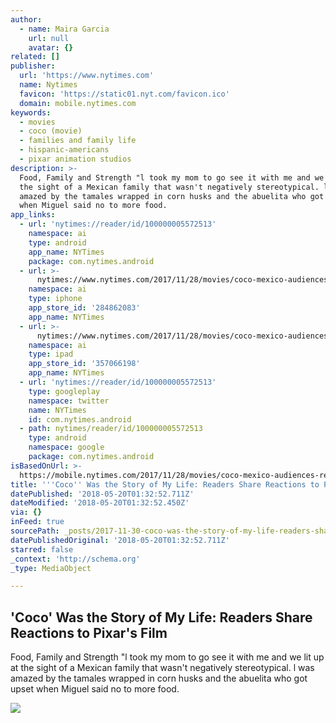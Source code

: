 ```yaml
---
author:
  - name: Maira Garcia
    url: null
    avatar: {}
related: []
publisher:
  url: 'https://www.nytimes.com'
  name: Nytimes
  favicon: 'https://static01.nyt.com/favicon.ico'
  domain: mobile.nytimes.com
keywords:
  - movies
  - coco (movie)
  - families and family life
  - hispanic-americans
  - pixar animation studios
description: >-
  Food, Family and Strength "l took my mom to go see it with me and we lit up at
  the sight of a Mexican family that wasn't negatively stereotypical. l was
  amazed by the tamales wrapped in corn husks and the abuelita who got upset
  when Miguel said no to more food.
app_links:
  - url: 'nytimes://reader/id/100000005572513'
    namespace: ai
    type: android
    app_name: NYTimes
    package: com.nytimes.android
  - url: >-
      nytimes://www.nytimes.com/2017/11/28/movies/coco-mexico-audiences-react-pixars.html
    namespace: ai
    type: iphone
    app_store_id: '284862083'
    app_name: NYTimes
  - url: >-
      nytimes://www.nytimes.com/2017/11/28/movies/coco-mexico-audiences-react-pixars.html
    namespace: ai
    type: ipad
    app_store_id: '357066198'
    app_name: NYTimes
  - url: 'nytimes://reader/id/100000005572513'
    type: googleplay
    namespace: twitter
    name: NYTimes
    id: com.nytimes.android
  - path: nytimes/reader/id/100000005572513
    type: android
    namespace: google
    package: com.nytimes.android
isBasedOnUrl: >-
  https://mobile.nytimes.com/2017/11/28/movies/coco-mexico-audiences-react-pixars.amp.html
title: '''Coco'' Was the Story of My Life: Readers Share Reactions to Pixar''s Film'
datePublished: '2018-05-20T01:32:52.711Z'
dateModified: '2018-05-20T01:32:52.450Z'
via: {}
inFeed: true
sourcePath: _posts/2017-11-30-coco-was-the-story-of-my-life-readers-share-reactions-to.md
datePublishedOriginal: '2018-05-20T01:32:52.711Z'
starred: false
_context: 'http://schema.org'
_type: MediaObject

---
```

<article style=""><h1>'Coco' Was the Story of My Life: Readers Share Reactions to Pixar's Film</h1><p>Food, Family and Strength "l took my mom to go see it with me and we lit up at the sight of a Mexican family that wasn't negatively stereotypical. l was amazed by the tamales wrapped in corn husks and the abuelita who got upset when Miguel said no to more food.</p><img src="https://static01.nyt.com/images/2017/11/30/arts/30coco-reax/29coco-reax-facebookJumbo.jpg" /></article>